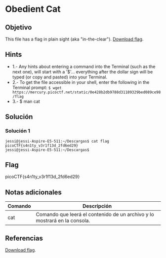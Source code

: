 # Obedient Cat

## Objetivo

This file has a flag in plain sight (aka "in-the-clear"). [Download flag](https://mercury.picoctf.net/static/0e428b2db9788d31189329bed089ce98/flag).

## Hints
* 1.- Any hints about entering a command into the Terminal (such as the next one), will start with a '$'... everything after the dollar sign will be typed (or copy and pasted) into your Terminal.
* 2.- To get the file accessible in your shell, enter the following in the Terminal prompt: `$ wget https://mercury.picoctf.net/static/0e428b2db9788d31189329bed089ce98/flag`
* 3.-  $ man cat

## Solución

### Solución 1
```
jessi@jessi-Aspire-E5-511:~/Descargas$ cat flag
picoCTF{s4n1ty_v3r1f13d_2fd6ed29}
jessi@jessi-Aspire-E5-511:~/Descargas$ 

```
## Flag

picoCTF{s4n1ty_v3r1f13d_2fd6ed29}

## Notas adicionales

| Comando | Descripción |
|------------|-------------|
| cat |  Comando que leerá el contenido de un archivo y lo mostrará en la consola.  |

## Referencias

[Download flag](https://mercury.picoctf.net/static/0e428b2db9788d31189329bed089ce98/flag).

